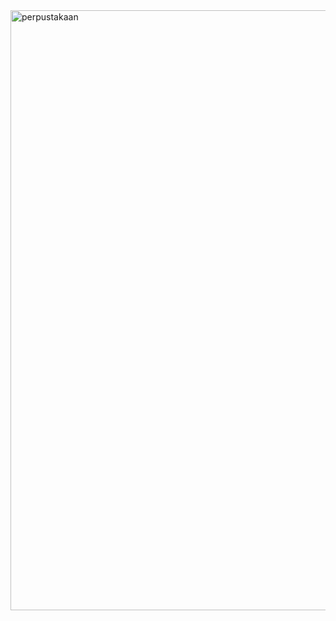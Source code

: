 <img width="960" alt="perpustakaan" src="https://github.com/BintiSholikhah/PROJECT-PERPUSTAKAAN/assets/101707862/5421c043-0d40-4f33-ba62-8b906f3db919">
